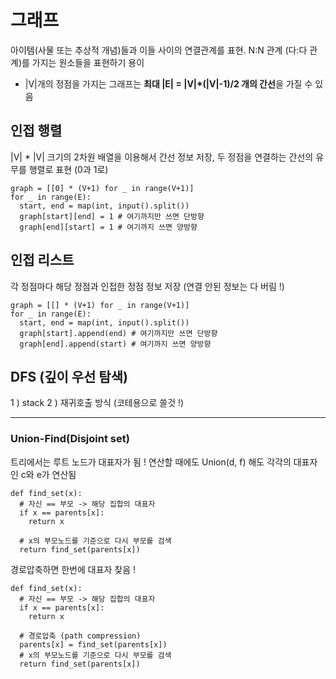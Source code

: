 # 그래프
아이템(사물 또는 추상적 개념)들과 이들 사이의 연결관계를 표현.  N:N 관계 (다:다 관계)를 가지는 원소들을 표현하기 용이
- |V|개의 정점을 가지는 그래프는 **최대 |E| = |V|*(|V|-1)/2 개의 간선**을 가질 수 있음

## **인접 행렬**
|V| * |V| 크기의 2차원 배열을 이용해서 간선 정보 저장, 두 정점을 연결하는 간선의 유무를 행렬로 표현 (0과 1로)
```
graph = [[0] * (V+1) for _ in range(V+1)]
for _ in range(E):
  start, end = map(int, input().split())
  graph[start][end] = 1 # 여기까지만 쓰면 단방향
  graph[end][start] = 1 # 여기까지 쓰면 양방향
````
## **인접 리스트**
각 정점마다 해당 정점과 인접한 정점 정보 저장 (연결 안된 정보는 다 버림 !)
```
graph = [[] * (V+1) for _ in range(V+1)]
for _ in range(E):
  start, end = map(int, input().split())
  graph[start].append(end) # 여기까지만 쓰면 단방향
  graph[end].append(start) # 여기까지 쓰면 양방향
```

## DFS (깊이 우선 탐색)
1 ) stack 2 ) 재귀호출 방식 (코테용으로 쓸것 !)

----

### Union-Find(Disjoint set)
트리에서는 루트 노드가 대표자가 됨 ! 연산할 때에도 Union(d, f) 해도 각각의 대표자인 c와 e가 연산됨

```
def find_set(x):
  # 자신 == 부모 -> 해당 집합의 대표자
  if x == parents[x]:
    return x

  # x의 부모노드를 기준으로 다시 부모를 검색
  return find_set(parents[x])
```

경로압축하면 한번에 대표자 찾음 !
```
def find_set(x):
  # 자신 == 부모 -> 해당 집합의 대표자
  if x == parents[x]:
    return x

  # 경로압축 (path compression)
  parents[x] = find_set(parents[x])
  # x의 부모노드를 기준으로 다시 부모를 검색
  return find_set(parents[x])
```